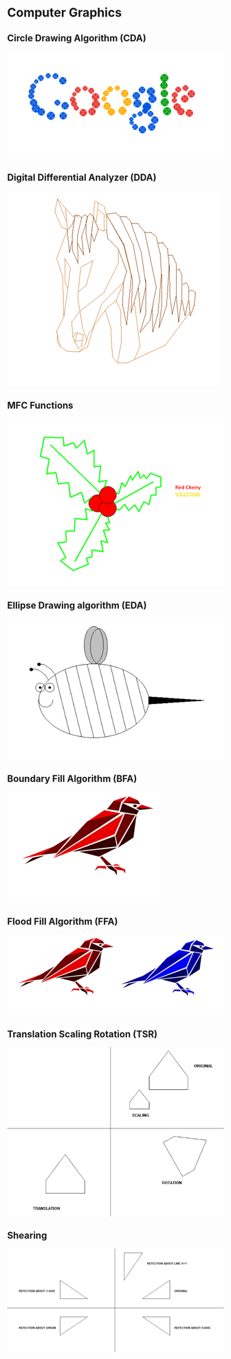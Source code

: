 # Computer Graphics

Circle Drawing Algorithm (CDA)
------------------------
![GitHub Logo](/Output/CDA.png)

Digital Differential Analyzer (DDA)
------------------------------
![GitHub Logo](/Output/DDA.png)

MFC Functions
------------------------------
![GitHub Logo](/Output/MFC.png)

Ellipse Drawing algorithm (EDA)
------------------------------
![GitHub Logo](/Output/EDA.png)

Boundary Fill Algorithm (BFA)
------------------------------
![GitHub Logo](/Output/BFA.png)

Flood Fill Algorithm (FFA)
------------------------------
![GitHub Logo](/Output/FFA.png)

Translation Scaling Rotation (TSR)
------------------------------
![GitHub Logo](/Output/TSR.png)

Shearing
------------------------------
![GitHub Logo](/Output/shear.png)
